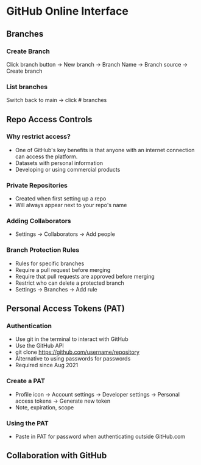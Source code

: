 # GitHub Online Interface

## Branches

### Create Branch
Click branch button -> New branch -> Branch Name -> Branch source -> Create branch

### List branches
Switch back to main -> click # branches

## Repo Access Controls

### Why restrict access?
- One of GitHub's key benefits is that anyone with an internet connection can access the platform.
- Datasets with personal information
- Developing or using commercial products

### Private Repositories
- Created when first setting up a repo 
- Will always appear next to your repo's name

### Adding Collaborators
- Settings -> Collaborators -> Add people

### Branch Protection Rules
- Rules for specific branches
- Require a pull request before merging
- Require that pull requests are approved before merging
- Restrict who can delete a protected branch
- Settings -> Branches -> Add rule

## Personal Access Tokens (PAT)

### Authentication
- Use git in the terminal to interact with GitHub
- Use the GitHub API
- git clone https://github.com/username/repository
- Alternative to using passwords for passwords
- Required since Aug 2021

### Create a PAT
- Profile icon -> Account settings -> Developer settings -> Personal access tokens -> Generate new token
- Note, expiration, scope

### Using the PAT
- Paste in PAT for password when authenticating outside GitHub.com


## Collaboration with GitHub
